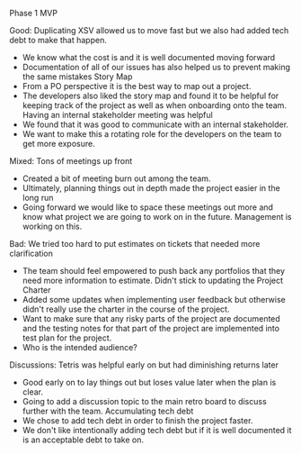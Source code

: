 Phase 1 MVP

Good:
Duplicating XSV allowed us to move fast but we also had added tech debt to make that happen.
- We know what the cost is and it is well documented moving forward
- Documentation of all of our issues has also helped us to prevent making the same mistakes
Story Map
- From a PO perspective it is the best way to map out a project.
- The developers also liked the story map and found it to be helpful for keeping track of the project as well as when onboarding onto the team.
Having an internal stakeholder meeting was helpful
- We found that it was good to communicate with an internal stakeholder.
- We want to make this a rotating role for the developers on the team to get more exposure.

Mixed:
Tons of meetings up front
- Created a bit of meeting burn out among the team.
- Ultimately, planning things out in depth made the project easier in the long run
- Going forward we would like to space these meetings out more and know what project we are going to work on in the future. Management is working on this.

Bad:
We tried too hard to put estimates on tickets that needed more clarification
- The team should feel empowered to push back any portfolios that they need more information to estimate.
Didn't stick to updating the Project Charter
- Added some updates when implementing user feedback but otherwise didn't really use the charter in the course of the project.
- Want to make sure that any risky parts of the project are documented and the testing notes for that part of the project are implemented into test plan for the project.
- Who is the intended audience?

Discussions:
Tetris was helpful early on but had diminishing returns later
- Good early on to lay things out but loses value later when the plan is clear.
- Going to add a discussion topic to the main retro board to discuss further with the team.
Accumulating tech debt
- We chose to add tech debt in order to finish the project faster.
- We don't like intentionally adding tech debt but if it is well documented it is an acceptable debt to take on.

